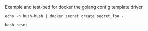 Example and test-bed for docker the golang config template driver

```
echo -n hush-hush | docker secret create secret_foo -

bash reset
```
